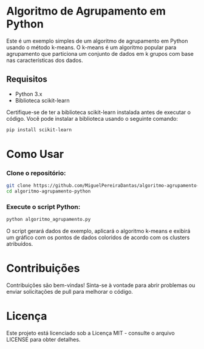 # Algoritmo de Agrupamento em Python

Este é um exemplo simples de um algoritmo de agrupamento em Python usando o método k-means. O k-means é um algoritmo popular para agrupamento que particiona um conjunto de dados em k grupos com base nas características dos dados.

## Requisitos

- Python 3.x
- Biblioteca scikit-learn

Certifique-se de ter a biblioteca scikit-learn instalada antes de executar o código. Você pode instalar a biblioteca usando o seguinte comando:

```bash
pip install scikit-learn
```
# Como Usar
### Clone o repositório:

```bash
git clone https://github.com/MiguelPereiraDantas/algoritmo-agrupamento-python.git
cd algoritmo-agrupamento-python
```
### Execute o script Python:
```bash
python algoritmo_agrupamento.py
```
O script gerará dados de exemplo, aplicará o algoritmo k-means e exibirá um gráfico com os pontos de dados coloridos de acordo com os clusters atribuídos.

# Contribuições

Contribuições são bem-vindas! Sinta-se à vontade para abrir problemas ou enviar solicitações de pull para melhorar o código.

# Licença

Este projeto está licenciado sob a Licença MIT - consulte o arquivo LICENSE para obter detalhes.


